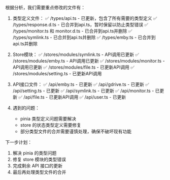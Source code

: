 根据分析，我们需要重点修改的文件有：

1. 类型定义文件：
   ✅ /types/api.ts - 已更新，包含了所有需要的类型定义
   ✅ /types/response.d.ts - 已合并到api.ts，暂时保留以防止类型错误
   ✅ /types/monitor.ts 和 monitor.d.ts - 已合并到api.ts并删除
   ✅ /types/symlink.ts - 已合并到api.ts并删除
   ✅ /types/emby.ts - 已合并到api.ts并删除

2. Store模块：
   ✅ /stores/modules/symlink.ts - API调用已更新
   ✅ /stores/modules/emby.ts - API调用已更新
   ✅ /stores/modules/monitor.ts - API调用已更新
   ✅ /stores/modules/file.ts - 已更新API调用
   ✅ /stores/modules/setting.ts - 已更新API调用

3. API接口文件：
   ✅ /api/emby.ts - 已更新
   ✅ /api/gdrive.ts - 已更新
   ✅ /api/setting.ts - 已更新
   ✅ /api/symlink.ts - 已更新
   ✅ /api/monitor.ts - 已更新
   ✅ /api/file.ts - 已更新API调用
   ✅ /api/user.ts - 已更新

4. 遇到的问题：
   - pinia 类型定义问题需要解决
   - store 的状态类型定义需要修复
   - 部分类型文件的合并需要谨慎处理，确保不破坏现有功能

下一步计划：
1. 解决 pinia 的类型问题
2. 修复 store 模块的类型错误
3. 完成剩余 API 接口的更新
4. 最后再处理类型文件的合并